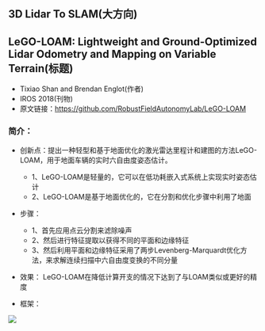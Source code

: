 3D Lidar To SLAM(大方向)
-----  
LeGO-LOAM: Lightweight and Ground-Optimized Lidar Odometry and Mapping on Variable Terrain(标题)
-----  
- Tixiao Shan and Brendan Englot(作者)
- IROS 2018(刊物)
- 原文链接：https://github.com/RobustFieldAutonomyLab/LeGO-LOAM 

### 简介：
  - 创新点：提出一种轻型和基于地面优化的激光雷达里程计和建图的方法LeGO-LOAM，用于地面车辆的实时六自由度姿态估计。
    - 1、LeGO-LOAM是轻量的，它可以在低功耗嵌入式系统上实现实时姿态估计
    - 2、LeGO-LOAM是基于地面优化的，它在分割和优化步骤中利用了地面
  - 步骤：
     - 1、首先应用点云分割来滤除噪声
     - 2、然后进行特征提取以获得不同的平面和边缘特征
     - 3、然后利用平面和边缘特征采用了两步Levenberg-Marquardt优化方法，来求解连续扫描中六自由度变换的不同分量
  - 效果： LeGO-LOAM在降低计算开支的情况下达到了与LOAM类似或更好的精度
 
  - 框架：
  
  ![](https://img-blog.csdnimg.cn/7f4559a99c98438caca37e237bedad35.png)
